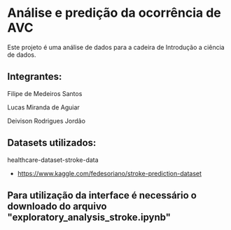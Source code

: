 # Análise e predição da ocorrência de AVC
Este projeto é uma análise de dados para a cadeira de Introdução a ciência de dados.

## Integrantes:
   Filipe de Medeiros Santos

   Lucas Miranda de Aguiar

   Deivison Rodrigues Jordão

## Datasets utilizados:
   healthcare-dataset-stroke-data
   - https://www.kaggle.com/fedesoriano/stroke-prediction-dataset
## Para utilização da interface é necessário o downloado do arquivo "exploratory_analysis_stroke.ipynb"
